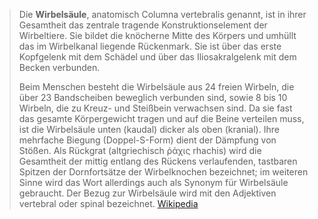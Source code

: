 > Die **Wirbelsäule**, anatomisch Columna vertebralis genannt, ist in ihrer Gesamtheit das zentrale tragende Konstruktionselement der Wirbeltiere. Sie bildet die knöcherne Mitte des Körpers und umhüllt das im Wirbelkanal liegende Rückenmark. Sie ist über das erste Kopfgelenk mit dem Schädel und über das Iliosakralgelenk mit dem Becken verbunden.
>
> Beim Menschen besteht die Wirbelsäule aus 24 freien Wirbeln, die über 23 Bandscheiben beweglich verbunden sind, sowie 8 bis 10 Wirbeln, die zu Kreuz- und Steißbein verwachsen sind. Da sie fast das gesamte Körpergewicht tragen und auf die Beine verteilen muss, ist die Wirbelsäule unten (kaudal) dicker als oben (kranial). Ihre mehrfache Biegung (Doppel-S-Form) dient der Dämpfung von Stößen.
> Als Rückgrat (altgriechisch ῥάχις rhachis) wird die Gesamtheit der mittig entlang des Rückens verlaufenden, tastbaren Spitzen der Dornfortsätze der Wirbelknochen bezeichnet; im weiteren Sinne wird das Wort allerdings auch als Synonym für Wirbelsäule gebraucht. Der Bezug zur Wirbelsäule wird mit den Adjektiven vertebral oder spinal bezeichnet.
> [Wikipedia](https://de.wikipedia.org/wiki/Wirbels%C3%A4ule)